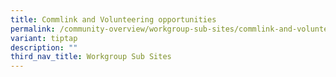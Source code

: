 ```yaml
---
title: Commlink and Volunteering opportunities
permalink: /community-overview/workgroup-sub-sites/commlink-and-volunteering-opportunities/
variant: tiptap
description: ""
third_nav_title: Workgroup Sub Sites
---
```

<p></p>